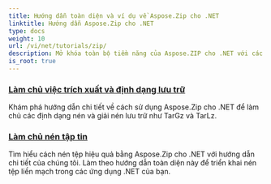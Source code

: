 ```yaml
---
title: Hướng dẫn toàn diện và ví dụ về Aspose.Zip cho .NET
linktitle: Hướng dẫn Aspose.Zip cho .NET
type: docs
weight: 10
url: /vi/net/tutorials/zip/
description: Mở khóa toàn bộ tiềm năng của Aspose.ZIP cho .NET với các hướng dẫn chi tiết và ví dụ thực tế của chúng tôi. Tìm hiểu cách nén, giải nén và quản lý tệp ZIP hiệu quả trong các ứng dụng .NET của bạn.
is_root: true
---
```


### [Làm chủ việc trích xuất và định dạng lưu trữ](./mastering-archive-extraction-and-formats/)
Khám phá hướng dẫn chi tiết về cách sử dụng Aspose.Zip cho .NET để làm chủ các định dạng nén và giải nén lưu trữ như TarGz và TarLz.
### [Làm chủ nén tập tin](./file-compress/)
Tìm hiểu cách nén tệp hiệu quả bằng Aspose.Zip cho .NET với hướng dẫn chi tiết của chúng tôi. Làm theo hướng dẫn toàn diện này để triển khai nén tệp liền mạch trong các ứng dụng .NET của bạn.